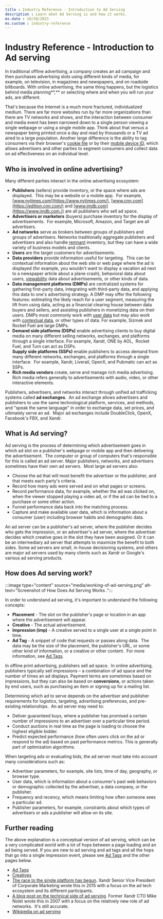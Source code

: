 ```yaml
---
title : Industry Reference - Introduction to Ad Serving
description : Learn what Ad Serving is and how it works.
ms.date : 10/28/2023
ms.custom : industry-reference
---
```



# Industry Reference - Introduction to Ad serving

In traditional offline advertising, a company creates an ad campaign and
then purchases advertising slots using different kinds of media, for
example, on television, in magazines and newspapers, and on roadside
billboards. With online advertising, the same thing happens, but the
logistics behind media planning**,** or selecting where and when you
will run your ads, are different. 

That's because the Internet is a much more fractured, individualized
medium. There are far more websites run by far more organizations than
there are TV networks and shows, and the interaction between consumer
and media event has been narrowed down to a single person viewing a
single webpage or using a single mobile app. Think about that versus a
newspaper being printed once a day and read by thousands or a TV ad
aired to a large population. Another large difference is the ability to
tag consumers via their browser's [cookie file](online-advertising-and-ad-tech-glossary.md#cookie) or by their [mobile device ID](online-advertising-and-ad-tech-glossary.md#mobile-device-id), which allows advertisers and other
parties to segment consumers and collect data on ad effectiveness on an
individual level.

## Who is involved in online advertising?

Many different parties interact in the online advertising ecosystem:

- **Publishers** (sellers) provide inventory, or the space where ads are
  displayed.  This may be a website or a mobile app.  For example,
  [www.nytimes.com](https://www.nytimes.com/), [www.cnn.com](https://edition.cnn.com/) and [www.imdb.com](https://www.imdb.com./)
  are all publishers who sell ad space.
- **Advertisers or marketers** (buyers) purchase inventory for the
  display of advertisements.  For example, Microsoft, Amazon, and Target
  are all advertisers. 
- **Ad networks** serve as brokers between groups of publishers and
  groups of advertisers. Networks traditionally aggregate publishers and
  advertisers and also handle [remnant](online-advertising-and-ad-tech-glossary.md#remnant-inventory) inventory, but they can have a wide variety
  of business models and clients.
- **Users** are the target customers for advertisements.
- **Data providers** provide information useful for targeting.  This can
  be contextual information about the web site or web page where the ad
  is displayed (for example, you wouldn't want to display a vacation ad
  next to a newspaper article about a plane crash), behavioral data
  about users, [viewability](introduction-to-viewability.md) data about advertisements, or other kinds of data.
- **Data management platforms (DMPs)** are centralized systems for
  gathering first-party data, integrating with third-party data, and
  applying this data to one's advertising strategy. A DMP may offer the
  following features: estimating the likely reach for a user segment,
  measuring the lift from using data, acting as a financial clearing
  house between data buyers and sellers, and assisting publishers in
  monetizing data on their users. DMPs most commonly work with [user data](online-advertising-and-ad-tech-glossary.md#user-data) but may also work with [contextual data](online-advertising-and-ad-tech-glossary.md#contextual-data), or other types of data. For example,
  Sizmek and Rocket Fuel are large DMPs.
- **Demand side platforms (DSPs)** enable advertising clients to buy
  digital media on many different selling networks, exchanges, and
  platforms through a single interface. For example,
  Xandr, ONE by AOL,  Rocket Fuel, and Turn can
  act as DSPs.  
  **Supply side platforms (SSPs)** enable publishers to access demand
  from many different networks, exchanges, and platforms through a
  single interface.  For example, Xandr,
  Liverail, OpenX, and Pubmatic can act as SSPs.
- **Rich media vendors** create, serve and manage rich media
  advertising.  Rich media refers generally to advertisements with
  audio, video, or other interactive elements.

Publishers, advertisers, and networks interact through unified ad
trafficking systems called **ad exchanges**.  An ad exchange allows
advertisers and publishers to use the same technological platform,
services, and methods, and "speak the same language" in order to
exchange data, set prices, and ultimately serve an ad.  Major ad
exchanges include DoubleClick, OpenX, Facebook's FBX, and
Xandr.

## What is Ad serving?

Ad serving is the process of determining which advertisement goes in
which ad slot on a publisher's webpage or mobile app and then delivering
the advertisement.  The computer or group of computers that's
responsible for this is called an ad server. Major publishers, networks,
and advertisers sometimes have their own ad servers.  Most large ad
servers also:

- Choose the ad that will most benefit the advertiser or the publisher,
  and that meets each party's criteria.
- Record how many ads were served and on what pages or screens.
- Record performance data, for example, whether the ad was clicked on,
  when the viewer stopped playing a video ad, or if the ad can be tied
  to a purchase or some other action.
- Funnel performance data back into the matching process.
- Capture and make available user data, which is information about a
  consumer (user) including browser habits and demographic data.

An ad server can be a publisher's ad server, where the publisher decides
who gets the impression, or an advertiser's ad server, where the
advertiser decides which creative goes in the slot they have been
assigned. Or it can be an intermediary ad server that attempts to
maximize the benefit to both sides. Some ad servers are small, in-house
decisioning systems, and others are major ad servers used by many
clients such as Xandr or Google's various ad
serving products.

## How does Ad serving work?

:::image type="content" source="media/working-of-ad-serving.png" alt-text="Screenshot of How Does Ad Serving Works .":::

In order to understand ad serving, it's important to understand the
following concepts:

- **Placement** - The slot on the publisher's page or location in an app
  where the advertisement will appear.
- **Creative** - The actual advertisement.
- **Impression (imp)** - A creative served to a single user at a single
  point in time.
- **Ad Tag** - A snippet of code that requests or passes along data. 
  The data may be the size of the placement, the publisher's URL, or
  some other kind of information, or a creative or other content.  For
  more information, see [Ad Tags](ad-tags.md).

In offline print advertising, publishers sell ad space.  In online
advertising, publishers typically sell impressions – a combination of ad
space and the number of times an ad displays. Payment terms are
sometimes based on impressions, but they can also be based
on **conversions**, or actions taken by end users, such as purchasing an
item or signing up for a mailing list.

Determining which ad to serve depends on the advertiser and publisher
requirements for logistics, targeting, advertising preferences, and
pre-existing relationships.  An ad server may need to:

- Deliver guaranteed buys, where a publisher has promised a certain
  number of impressions to an advertiser over a particular time period.
- Conduct auctions in real time as the page is loading to choose the
  highest eligible bidder.
- Predict expected performance (how often users click on the ad or
  respond to the ad) based on past performance metrics. This is
  generally part of optimization algorithms.

When targeting ads or evaluating bids, the ad server must take into
account many considerations such as:

- Advertiser parameters, for example, site lists, time of day,
  geography, or browser type.
- User data, which is information about a consumer's past web behaviors
  or demographic collected by the advertiser, a data company, or the
  publisher.
- Frequency and recency, which means limiting how often someone sees a
  particular ad.
- Publisher parameters, for example, constraints about which types of
  advertisers or ads a publisher will allow on its site.

## Further reading

The above explanation is a conceptual version of ad serving, which can
be a very complicated world with a lot of hops between a page loading
and an ad being served. If you are new to ad serving and ad tags and all
the hops that go into a single impression event, please see [Ad Tags](ad-tags.md) and the other pages below.

- [Ad Tags](ad-tags.md)
- [Creatives](creatives.md)
- [The race to the single platform has begun](https://digiday.com/sponsored/appnexusbcs-005-131729/). Xandr Senior Vice President of
  Corporate Marketing wrote this in 2015 with a focus on the ad tech
  ecosystem and its different participants.
- [A blog post on the technical side of ad
  serving](http://www.mikeonads.com/2007/05/01/the-ad-exchange-model-part-i/). Former Xandr CTO Mike Nolet wrote
  this in 2007 with a focus on the relatively new role of ad networks. 
  It's still accurate.
- [Wikipedia on ad serving](https://en.wikipedia.org/wiki/Advertising_network)

